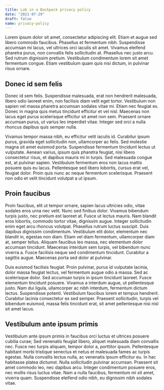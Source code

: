 ```yaml
---
title: Lab in a Backpack privacy policy
date: "2021-07-29"
draft: false
name: privacy-policy
---
```


Lorem ipsum dolor sit amet, consectetur adipiscing elit. Etiam et augue sed libero commodo faucibus. Phasellus et fermentum nibh. Suspendisse accumsan mi lacus, vel ultrices orci iaculis sit amet. Vivamus eleifend pharetra purus, non convallis felis sollicitudin at. Phasellus nec justo arcu. Sed rutrum dignissim pretium. Vestibulum condimentum lorem sit amet fermentum congue. Etiam vestibulum quam quis nisi dictum, in pulvinar risus ornare. 

## Donec id sem felis

Donec id sem felis. Suspendisse malesuada, erat non hendrerit malesuada, libero odio laoreet enim, non facilisis diam velit eget tortor. Vestibulum non sapien vel massa pharetra accumsan sodales vitae mi. Etiam nec feugiat ex. Donec in magna quis metus tincidunt efficitur et vel nisl. Maecenas non lacus eget purus scelerisque efficitur sit amet non sem. Praesent ornare accumsan purus, ut varius leo imperdiet vitae. Integer sed orci a nulla rhoncus dapibus quis semper nulla.

Vivamus tempor massa nibh, eu efficitur velit iaculis id. Curabitur ipsum purus, gravida eget sollicitudin non, ullamcorper ac felis. Sed molestie magna sit amet euismod porta. Suspendisse fermentum tincidunt lectus ut vulputate. Aenean varius, ipsum quis pharetra feugiat, nisi libero consectetur risus, et dapibus mauris mi in turpis. Sed malesuada congue est, at pulvinar sapien. Vestibulum fermentum eros non lacus mattis posuere quis eu lacus. Pellentesque sed libero lobortis, cursus erat vel, feugiat dolor. Proin quis nunc ac neque fermentum scelerisque. Praesent non odio et velit tincidunt volutpat a ut ipsum.

## Proin faucibus

Proin faucibus, elit ut tempor ornare, sapien lacus ultricies odio, vitae sodales eros urna nec velit. Nunc sed finibus dolor. Vivamus bibendum turpis justo, nec pretium est laoreet at. Fusce ut lectus mauris. Nam blandit eros lobortis, commodo tortor vitae, dignissim augue. Integer sollicitudin enim eget arcu rhoncus volutpat. Phasellus rutrum luctus suscipit. Duis dapibus dignissim condimentum. Vestibulum elit dolor, elementum nec blandit in, egestas non diam. Etiam vel diam fermentum, ullamcorper diam at, semper tellus. Aliquam faucibus leo massa, nec elementum dolor accumsan tincidunt. Maecenas interdum sem turpis, vel bibendum nunc viverra a. Fusce facilisis neque sed condimentum tincidunt. Curabitur a sagittis augue. Maecenas porta sed dolor at pulvinar.

Duis euismod facilisis feugiat. Proin pulvinar, purus id vulputate lacinia, dolor massa feugiat lectus, vel fermentum augue odio a massa. Sed ac scelerisque dolor. Sed accumsan turpis in ipsum tincidunt laoreet. Fusce elementum tincidunt posuere. Vivamus a interdum augue, ut pellentesque justo. Nam dui ligula, ullamcorper ac nibh interdum, fermentum dictum lectus. Suspendisse potenti. Vestibulum faucibus lorem et tempus hendrerit. Curabitur lacinia consectetur ex sed semper. Praesent sollicitudin, turpis vel bibendum euismod, massa felis tincidunt erat, sit amet pellentesque nisi nisl sit amet lacus.

## Vestibulum ante ipsum primis

Vestibulum ante ipsum primis in faucibus orci luctus et ultrices posuere cubilia curae; Sed venenatis feugiat libero, aliquet malesuada diam convallis nec. Fusce nec turpis aliquam, tempor dolor a, porttitor ipsum. Pellentesque habitant morbi tristique senectus et netus et malesuada fames ac turpis egestas. Nulla convallis lectus nulla, ac venenatis ipsum efficitur eu. In hac habitasse platea dictumst. Nulla sollicitudin pulvinar accumsan. Praesent sit amet commodo leo, nec dapibus arcu. Integer condimentum posuere eros, nec mollis risus luctus vitae. Nam a nulla faucibus, fermentum mi sit amet, viverra quam. Suspendisse eleifend odio nibh, eu dignissim nibh sodales vitae.